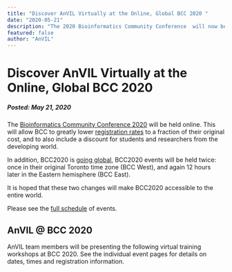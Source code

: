 ```yaml
---
title: "Discover AnVIL Virtually at the Online, Global BCC 2020 "
date: "2020-05-21"
description: "The 2020 Bioinformatics Community Conference  will now be virtual. AnVIL team members will join and present several virtual training workshops covering how to use Dockstore, Terra, R and Bioconductor to execute reproducible workflows in the cloud."
featured: false
author: "AnVIL"
---
```


# Discover AnVIL Virtually at the Online, Global BCC 2020
##### Posted: May 21, 2020

The [Bioinformatics Community Conference 2020](https://bcc2020.github.io) will be held online.  This will allow BCC to greatly lower  [registration rates](https://bcc2020.github.io/Registration) to a fraction of their original cost, and to also include a discount for students and researchers from the developing world.

In addition, BCC2020 is [going global](https://bcc2020.github.io/blog/going-global),  BCC2020 events will be held twice: once in their original Toronto time zone (BCC West), and again 12 hours later in the Eastern hemisphere (BCC East).

It is hoped that these two changes will make BCC2020 accessible to the entire world.

Please see the [full schedule](https://bcc2020.sched.com) of events. 

## AnVIL @ BCC 2020
AnVIL team members will be presenting the following virtual training  workshops at BCC 2020. See the individual event pages for details on dates, times and registration information.


<events filter='{"conference":"BCC 2020"}' past></events>

